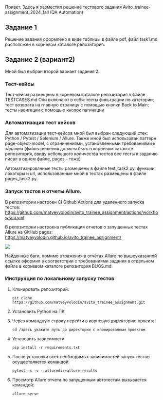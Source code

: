 Привет. Здесь я разместил решение тестового задания Avito_trainee-assignment_2024_fall (QA Automation)
## Задание 1
Решение задания оформлено в виде таблицы в файле pdf, файл task1.md расположен в корневом каталоге репозитория.
## Задание 2 (вариант2)
Мной был выбран второй вариант задания 2. 

### Тест-кейсы
Тест-кейсы размещены в корневом каталоге репозитория в файле TESTCASES.md Они включают в себя: тесты фильтрации
по категории; тест возврата на главную страницу с помощью кнопки Back to Main; тесты навигации с помощью кнопок пагинации

### Автоматизация тест кейсов
Для автоматизации тест-кейсов мной был выбран следующий стек: Python / Pytest / Selenium / Allure. Также мной был использован
паттерн page-object-model, с ограничениями, установленными требованиями к заданию (файлы решения должны быть в
корневом каталоге репозитория, ввиду небольшого количества тестов все тесты к заданию писал в одном файле, pages - тоже)

Автоматизированные тесты размещены в файле test_task2.py, функции, локаторы и url,
использованные мной в тестах размещены в файле pages_task2.py.

### Запуск тестов и отчеты Allure.

В репозитории настроен CI Github Actions для удаленного запуска тестов:
https://github.com/matveyvolodin/avito_trainee_assignment/actions/workflows/ci.yml

В репозитории настроена публикация отчетов о запущенных тестах Allure на GitHub pages:
https://matveyvolodin.github.io/avito_trainee_assignment/

![](https://i.imgur.com/GWJ1HdM.png)

Найденные баги, помимо отражения в отчетах Allure по вышеуказанной ссылке оформил в соответствии с требованиями задания
в отдельном файле в корневом каталоге репозитория BUGS.md

### Инструкция по локальному запуску тестов
1. Клонировать репозиторий:

   ```git clone https://github.com/matveyvolodin/avito_trainee_assignment.git```

2. Установить Python на ПК

3. Через командную строку перейти в корневую директорию проекта:

    ```cd /здесь укажите путь до директории с клонированным проектом```

4. Установить зависимости:

    ```pip install -r requirements.txt```

5. После установки всех необходимых зависимостей запуск тестов осуществляется командой:

    ```pytest -s -v --alluredir=allure-results```

6. Просмотр Allure отчета по запущенным автотестам вызывается командой:

    ```allure serve```

    
